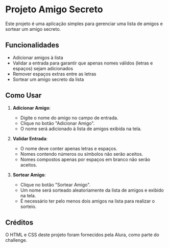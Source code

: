 # Projeto Amigo Secreto

Este projeto é uma aplicação simples para gerenciar uma lista de amigos e sortear um amigo secreto.

## Funcionalidades

- Adicionar amigos à lista
- Validar a entrada para garantir que apenas nomes válidos (letras e espaços) sejam adicionados
- Remover espaços extras entre as letras
- Sortear um amigo secreto da lista

## Como Usar

1. **Adicionar Amigo**:
   - Digite o nome do amigo no campo de entrada.
   - Clique no botão "Adicionar Amigo".
   - O nome será adicionado à lista de amigos exibida na tela.

2. **Validar Entrada**:
   - O nome deve conter apenas letras e espaços.
   - Nomes contendo números ou símbolos não serão aceitos.
   - Nomes compostos apenas por espaços em branco não serão aceitos.

3. **Sortear Amigo**:
   - Clique no botão "Sortear Amigo".
   - Um nome será sorteado aleatoriamente da lista de amigos e exibido na tela.
   - É necessário ter pelo menos dois amigos na lista para realizar o sorteio.

## Créditos

O HTML e CSS deste projeto foram fornecidos pela Alura, como parte do challenge.